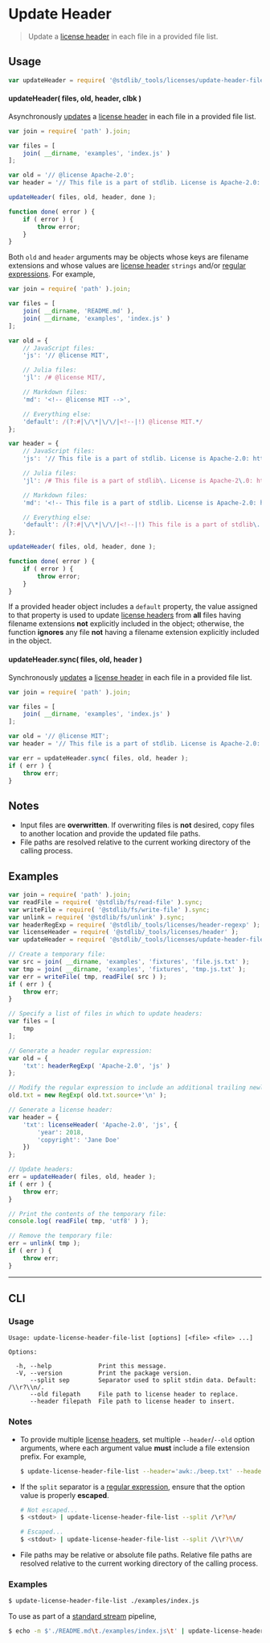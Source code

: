 <!--

@license Apache-2.0

Copyright (c) 2018 The Stdlib Authors.

Licensed under the Apache License, Version 2.0 (the "License");
you may not use this file except in compliance with the License.
You may obtain a copy of the License at

   http://www.apache.org/licenses/LICENSE-2.0

Unless required by applicable law or agreed to in writing, software
distributed under the License is distributed on an "AS IS" BASIS,
WITHOUT WARRANTIES OR CONDITIONS OF ANY KIND, either express or implied.
See the License for the specific language governing permissions and
limitations under the License.

-->

# Update Header

> Update a [license header][@stdlib/_tools/licenses/header] in each file in a provided file list.

<section class="usage">

## Usage

```javascript
var updateHeader = require( '@stdlib/_tools/licenses/update-header-file-list' );
```

#### updateHeader( files, old, header, clbk )

Asynchronously [updates][@stdlib/_tools/licenses/update-header] a [license header][@stdlib/_tools/licenses/header] in each file in a provided file list.

<!-- run-disable -->

```javascript
var join = require( 'path' ).join;

var files = [
    join( __dirname, 'examples', 'index.js' )
];

var old = '// @license Apache-2.0';
var header = '// This file is a part of stdlib. License is Apache-2.0: http://www.apache.org/licenses/LICENSE-2.0';

updateHeader( files, old, header, done );

function done( error ) {
    if ( error ) {
        throw error;
    }
}
```

Both `old` and `header` arguments may be objects whose keys are filename extensions and whose values are [license header][@stdlib/_tools/licenses/header] `strings` and/or [regular expressions][mdn-regexp]. For example,

<!-- run-disable -->

```javascript
var join = require( 'path' ).join;

var files = [
    join( __dirname, 'README.md' ),
    join( __dirname, 'examples', 'index.js' )
];

var old = {
    // JavaScript files:
    'js': '// @license MIT',

    // Julia files:
    'jl': /# @license MIT/,

    // Markdown files:
    'md': '<!-- @license MIT -->',

    // Everything else:
    'default': /(?:#|\/\*|\/\/|<!--|!) @license MIT.*/
};

var header = {
    // JavaScript files:
    'js': '// This file is a part of stdlib. License is Apache-2.0: http://www.apache.org/licenses/LICENSE-2.0',

    // Julia files:
    'jl': /# This file is a part of stdlib\. License is Apache-2\.0: http:\/\/www\.apache\.org\/licenses\/LICENSE-2\.0/,

    // Markdown files:
    'md': '<!-- This file is a part of stdlib. License is Apache-2.0: http://www.apache.org/licenses/LICENSE-2.0 -->',

    // Everything else:
    'default': /(?:#|\/\*|\/\/|<!--|!) This file is a part of stdlib\. License is Apache-2\.0: http:\/\/www\.apache\.org\/licenses\/LICENSE-2\.0.*/
};

updateHeader( files, old, header, done );

function done( error ) {
    if ( error ) {
        throw error;
    }
}
```

If a provided header object includes a `default` property, the value assigned to that property is used to update [license headers][@stdlib/_tools/licenses/header] from **all** files having filename extensions **not** explicitly included in the object; otherwise, the function **ignores** any file **not** having a filename extension explicitly included in the object.

#### updateHeader.sync( files, old, header )

Synchronously [updates][@stdlib/_tools/licenses/update-header] a [license header][@stdlib/_tools/licenses/header] in each file in a provided file list.

<!-- run-disable -->

```javascript
var join = require( 'path' ).join;

var files = [
    join( __dirname, 'examples', 'index.js' )
];

var old = '// @license MIT';
var header = '// This file is a part of stdlib. License is Apache-2.0: http://www.apache.org/licenses/LICENSE-2.0';

var err = updateHeader.sync( files, old, header );
if ( err ) {
    throw err;
}
```

</section>

<!-- /.usage -->

<section class="notes">

## Notes

-   Input files are **overwritten**. If overwriting files is **not** desired, copy files to another location and provide the updated file paths.
-   File paths are resolved relative to the current working directory of the calling process.

</section>

<!-- /.notes -->

<section class="examples">

## Examples

<!-- eslint no-undef: "error" -->

```javascript
var join = require( 'path' ).join;
var readFile = require( '@stdlib/fs/read-file' ).sync;
var writeFile = require( '@stdlib/fs/write-file' ).sync;
var unlink = require( '@stdlib/fs/unlink' ).sync;
var headerRegExp = require( '@stdlib/_tools/licenses/header-regexp' );
var licenseHeader = require( '@stdlib/_tools/licenses/header' );
var updateHeader = require( '@stdlib/_tools/licenses/update-header-file-list' ).sync;

// Create a temporary file:
var src = join( __dirname, 'examples', 'fixtures', 'file.js.txt' );
var tmp = join( __dirname, 'examples', 'fixtures', 'tmp.js.txt' );
var err = writeFile( tmp, readFile( src ) );
if ( err ) {
    throw err;
}

// Specify a list of files in which to update headers:
var files = [
    tmp
];

// Generate a header regular expression:
var old = {
    'txt': headerRegExp( 'Apache-2.0', 'js' )
};

// Modify the regular expression to include an additional trailing newline:
old.txt = new RegExp( old.txt.source+'\n' );

// Generate a license header:
var header = {
    'txt': licenseHeader( 'Apache-2.0', 'js', {
        'year': 2018,
        'copyright': 'Jane Doe'
    })
};

// Update headers:
err = updateHeader( files, old, header );
if ( err ) {
    throw err;
}

// Print the contents of the temporary file:
console.log( readFile( tmp, 'utf8' ) );

// Remove the temporary file:
err = unlink( tmp );
if ( err ) {
    throw err;
}
```

</section>

<!-- /.examples -->

* * *

<section class="cli">

## CLI

<section class="usage">

### Usage

```text
Usage: update-license-header-file-list [options] [<file> <file> ...]

Options:

  -h, --help             Print this message.
  -V, --version          Print the package version.
      --split sep        Separator used to split stdin data. Default: /\\r?\\n/.
      --old filepath     File path to license header to replace.
      --header filepath  File path to license header to insert.
```

</section>

<!-- /.usage -->

<section class="notes">

### Notes

-   To provide multiple [license headers][@stdlib/_tools/licenses/header], set multiple `--header`/`--old` option arguments, where each argument value **must** include a file extension prefix. For example,

    <!-- run-disable -->

    ```bash
    $ update-license-header-file-list --header='awk:./beep.txt' --header='js:./boop.txt' --header='default:./foo.txt' ./README.md
    ```

-   If the `split` separator is a [regular expression][mdn-regexp], ensure that the option value is properly **escaped**.

    <!-- run-disable -->

    ```bash
    # Not escaped...
    $ <stdout> | update-license-header-file-list --split /\r?\n/

    # Escaped...
    $ <stdout> | update-license-header-file-list --split /\\r?\\n/
    ```

-   File paths may be relative or absolute file paths. Relative file paths are resolved relative to the current working directory of the calling process.

</section>

<!-- /.notes -->

<section class="examples">

### Examples

<!-- run-disable -->

```bash
$ update-license-header-file-list ./examples/index.js
```

To use as part of a [standard stream][standard-stream] pipeline,

<!-- run-disable -->

```bash
$ echo -n $'./README.md\t./examples/index.js\t' | update-license-header-file-list --split /\\t/
```

</section>

<!-- /.examples -->

</section>

<!-- /.cli -->

<!-- Section for related `stdlib` packages. Do not manually edit this section, as it is automatically populated. -->

<section class="related">

</section>

<!-- /.related -->

<!-- Section for all links. Make sure to keep an empty line after the `section` element and another before the `/section` close. -->

<section class="links">

[mdn-regexp]: https://developer.mozilla.org/en-US/docs/Web/JavaScript/Guide/Regular_Expressions

[standard-stream]: https://en.wikipedia.org/wiki/Pipeline_%28Unix%29

[@stdlib/_tools/licenses/header]: https://github.com/stdlib-js/stdlib/tree/develop/lib/node_modules/%40stdlib/_tools/licenses/header

[@stdlib/_tools/licenses/update-header]: https://github.com/stdlib-js/stdlib/tree/develop/lib/node_modules/%40stdlib/_tools/licenses/update-header

</section>

<!-- /.links -->
